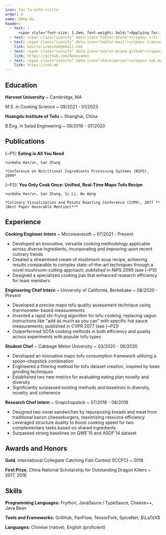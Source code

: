 ```yaml
---
icon: fas fa-info-circle
order: 4
name: Haha Ha
header:
  - text: |
      <span style="font-size: 1.2em; font-weight: bold;">Applying for: Cooking Engineer</span>
  - text: <span class="iconify" data-icon="tabler:phone"></span> (+1) 123-456-7890
  - text: <span class="iconify" data-icon="tabler:mail"></span> icancook@email.com
    link: mailto:icancook@email.com
  - text: <span class="iconify" data-icon="tabler:brand-github"></span> Renovamen
    link: https://github.com/Renovamen
  - text: <span class="iconify" data-icon="charm:person"></span> zxh.me
    link: https://zxh.me
---
```


<!-- Important: Replace all template content, especially contact details, with your own information. -->

<!-- Important: When updating your email address, remember to change both the "text" (visible text) and the "link" (underlying hyperlink) fields. -->


## Education

**Harvest University**
  ~ Cambridge, MA

M.S. in Cooking Science
  ~ 09/2021 - 01/2023

**Huangdu Institute of Tofu**
  ~ Shanghai, China

B.Eng. in Salad Engineering
  ~ 09/2016 - 07/2020


## Publications

[~P1]: **Eating is All You Need**

    <u>Haha Ha</u>, San Zhang

    *Conference on Nutritional Ingredients Processing Systems (NIPS), 2099*

[~P2]: **You Only Cook Once: Unified, Real-Time Mapo Tofu Recipe**

    <u>Haha Ha</u>, San Zhang, Si Li, Wu Wang

    *Culinary Visualization and Potato Roasting Conference (CVPR), 2077 **(Best Paper Honorable Mention)***


## Experience

**Cooking Engineer Intern**
  ~ Microwavesoft
  ~ 07/2021 - Present

- Developed an innovative, versatile cooking methodology applicable across diverse ingredients, incorporating and improving upon recent culinary trends
- Created a streamlined cream of mushroom soup recipe, achieving results comparable to complex state-of-the-art techniques through a novel mushroom-cutting approach; published in NIPS 2099 (see [~P1])
- Designed a specialized cooking pan that enhanced research efficiency for team members


**Engineering Chef Intern**
  ~ University of California, Berkebake
  ~ 08/2020 - Present

- Developed a precise mapo tofu quality assessment technique using thermometer-based measurements
- Invented a rapid stir-frying algorithm for tofu cooking, replacing vague instructions like "add as much as you can" with specific hot sauce measurements; published in CVPR 2077 (see [~P2])
- Outperformed SOTA cooking methods in both efficiency and quality across experiments with popular tofu types


**Student Chef**
  ~ Cabbage Melon University
  ~ 03/2020 - 06/2020

- Developed an innovative mapo tofu consumption framework utilizing a spoon-chopstick combination
- Engineered a filtering method for tofu dataset creation, inspired by bean grinding techniques
- Established two new metrics for evaluating eating plan novelty and diversity
- Significantly surpassed existing methods and baselines in diversity, novelty, and coherence


**Research Chef Intern**
  ~ Snapchopstick
  ~ 07/2018 - 08/2018

- Designed two novel sandwiches by repurposing breads and meat from traditional bacon cheeseburgers, maximizing resource efficiency
- Leveraged structure duality to boost cooking speed for two complementary tasks based on shared ingredients
- Surpassed strong baselines on QWE'15 and ASDF'14 dataset


## Awards and Honors

**Gold**, International Collegiate Catching Fish Contest (ICCFC)
  ~ 2018

**First Prize**, China National Scholarship for Outstanding Dragon Killers
  ~ 2017, 2018


## Skills

**Programming Languages:** <span class="iconify" data-icon="vscode-icons:file-type-python"></span> Frython, <span class="iconify" data-icon="vscode-icons:file-type-js-official"></span> JavaSauce / <span class="iconify" data-icon="vscode-icons:file-type-typescript-official"></span> TypeSauce, <span class="iconify" data-icon="vscode-icons:file-type-cpp2"></span> Cheese++, <span class="iconify" data-icon="logos:java" data-inline="false"></span> Java Bean

**Tools and Frameworks:** GrillHub, PanFlow, TensorFork, SpiceNet, $\LaTeX$

**Languages:** Chinese (native), English (proficient)
